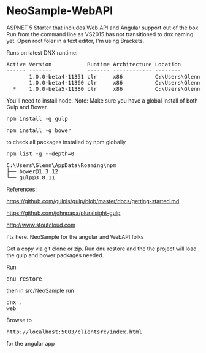 # NeoSample-WebAPI
ASPNET 5 Starter that includes Web API and Angular support out of the box
Run from the command line as VS2015 has not transitioned to dnx naming yet. 
Open root foler in a text editor, I'm using Brackets.

Runs on latest DNX runtime:
<pre>
Active Version           Runtime Architecture Location                     Alias
------ -------           ------- ------------ --------                     -----
       1.0.0-beta4-11351 clr     x86          C:\Users\Glenn\.dnx\runtimes
       1.0.0-beta4-11360 clr     x86          C:\Users\Glenn\.dnx\runtimes
  *    1.0.0-beta5-11380 clr     x86          C:\Users\Glenn\.dnx\runtimes default
</pre>


You'll need to install node. 
Note: Make sure you have a global install of both Gulp and Bower.

<pre>npm install -g gulp</pre>

<pre>npm install -g bower</pre>

to check all packages installed by npm globally
<pre>npm list -g --depth=0</pre>
<pre>
C:\Users\Glenn\AppData\Roaming\npm
├── bower@1.3.12
└── gulp@3.8.11
</pre>

References:

https://github.com/gulpjs/gulp/blob/master/docs/getting-started.md

https://github.com/johnpapa/pluralsight-gulp

http://www.stoutcloud.com

I'ts here. NeoSample for the angular and WebAPI folks

Get a copy via git clone or zip. Run dnu restore and the the project will load the gulp and bower packages needed.

Run <pre>dnu restore</pre>
then in src/NeoSample run <pre>dnx . web</pre>

Browse to <pre>http://localhost:5003/clientsrc/index.html</pre> for the angular app



